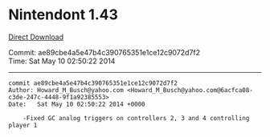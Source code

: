 # Nintendont 1.43
[Direct Download](./Nintendont.zip)

Commit: ae89cbe4a5e47b4c390765351e1ce12c9072d7f2  
Time: Sat May 10 02:50:22 2014   

-----

```
commit ae89cbe4a5e47b4c390765351e1ce12c9072d7f2
Author: Howard_M_Busch@yahoo.com <Howard_M_Busch@yahoo.com@6acfca08-c3de-247c-4448-9f1a92385553>
Date:   Sat May 10 02:50:22 2014 +0000

    -Fixed GC analog triggers on controllers 2, 3 and 4 controlling player 1
```
